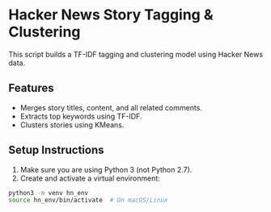 # Hacker News Story Tagging & Clustering

This script builds a TF-IDF tagging and clustering model using Hacker News data.

## Features

- Merges story titles, content, and all related comments.
- Extracts top keywords using TF-IDF.
- Clusters stories using KMeans.

## Setup Instructions

1. Make sure you are using Python 3 (not Python 2.7).
2. Create and activate a virtual environment:

```bash
python3 -m venv hn_env
source hn_env/bin/activate  # On macOS/Linux

